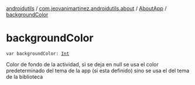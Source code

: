 [androidutils](../../index.md) / [com.jeovanimartinez.androidutils.about](../index.md) / [AboutApp](index.md) / [backgroundColor](./background-color.md)

# backgroundColor

`var backgroundColor: `[`Int`](https://kotlinlang.org/api/latest/jvm/stdlib/kotlin/-int/index.html)

Color de fondo de la actividad, si se deja en null se usa el color predeterminado del tema de la app (si esta definido) sino se usa el del tema de la biblioteca

